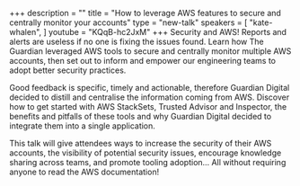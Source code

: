 +++
description = ""
title = "How to leverage AWS features to secure and centrally monitor your accounts"
type = "new-talk"
speakers = [
        "kate-whalen",
]
youtube = "KQqB-hc2JxM"
+++
Security and AWS! Reports and alerts are useless if no one is fixing the issues found. Learn how The Guardian leveraged AWS tools to secure and centrally monitor multiple AWS accounts, then set out to inform and empower our engineering teams to adopt better security practices.

Good feedback is specific, timely and actionable, therefore Guardian Digital decided to distill and centralise the information coming from AWS. Discover how to get started with AWS StackSets, Trusted Advisor and Inspector, the benefits and pitfalls of these tools and why Guardian Digital decided to integrate them into a single application.

This talk will give attendees ways to increase the security of their AWS accounts, the visibility of potential security issues, encourage knowledge sharing across teams, and promote tooling adoption… All without requiring anyone to read the AWS documentation!
